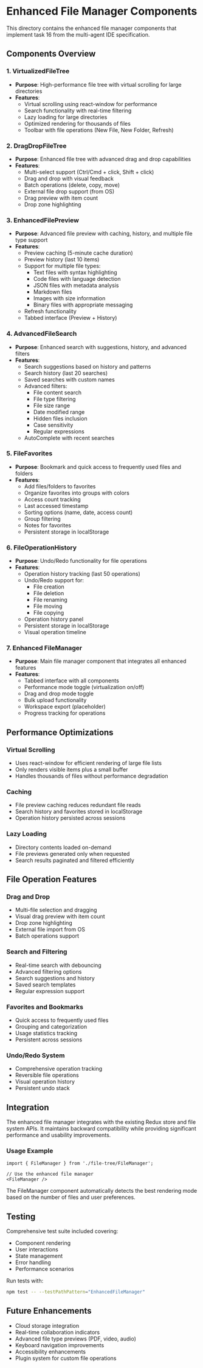 # Enhanced File Manager Components

This directory contains the enhanced file manager components that implement task 16 from the multi-agent IDE specification.

## Components Overview

### 1. VirtualizedFileTree
- **Purpose**: High-performance file tree with virtual scrolling for large directories
- **Features**:
  - Virtual scrolling using react-window for performance
  - Search functionality with real-time filtering
  - Lazy loading for large directories
  - Optimized rendering for thousands of files
  - Toolbar with file operations (New File, New Folder, Refresh)

### 2. DragDropFileTree
- **Purpose**: Enhanced file tree with advanced drag and drop capabilities
- **Features**:
  - Multi-select support (Ctrl/Cmd + click, Shift + click)
  - Drag and drop with visual feedback
  - Batch operations (delete, copy, move)
  - External file drop support (from OS)
  - Drag preview with item count
  - Drop zone highlighting

### 3. EnhancedFilePreview
- **Purpose**: Advanced file preview with caching, history, and multiple file type support
- **Features**:
  - Preview caching (5-minute cache duration)
  - Preview history (last 10 items)
  - Support for multiple file types:
    - Text files with syntax highlighting
    - Code files with language detection
    - JSON files with metadata analysis
    - Markdown files
    - Images with size information
    - Binary files with appropriate messaging
  - Refresh functionality
  - Tabbed interface (Preview + History)

### 4. AdvancedFileSearch
- **Purpose**: Enhanced search with suggestions, history, and advanced filters
- **Features**:
  - Search suggestions based on history and patterns
  - Search history (last 20 searches)
  - Saved searches with custom names
  - Advanced filters:
    - File content search
    - File type filtering
    - File size range
    - Date modified range
    - Hidden files inclusion
    - Case sensitivity
    - Regular expressions
  - AutoComplete with recent searches

### 5. FileFavorites
- **Purpose**: Bookmark and quick access to frequently used files and folders
- **Features**:
  - Add files/folders to favorites
  - Organize favorites into groups with colors
  - Access count tracking
  - Last accessed timestamp
  - Sorting options (name, date, access count)
  - Group filtering
  - Notes for favorites
  - Persistent storage in localStorage

### 6. FileOperationHistory
- **Purpose**: Undo/Redo functionality for file operations
- **Features**:
  - Operation history tracking (last 50 operations)
  - Undo/Redo support for:
    - File creation
    - File deletion
    - File renaming
    - File moving
    - File copying
  - Operation history panel
  - Persistent storage in localStorage
  - Visual operation timeline

### 7. Enhanced FileManager
- **Purpose**: Main file manager component that integrates all enhanced features
- **Features**:
  - Tabbed interface with all components
  - Performance mode toggle (virtualization on/off)
  - Drag and drop mode toggle
  - Bulk upload functionality
  - Workspace export (placeholder)
  - Progress tracking for operations

## Performance Optimizations

### Virtual Scrolling
- Uses react-window for efficient rendering of large file lists
- Only renders visible items plus a small buffer
- Handles thousands of files without performance degradation

### Caching
- File preview caching reduces redundant file reads
- Search history and favorites stored in localStorage
- Operation history persisted across sessions

### Lazy Loading
- Directory contents loaded on-demand
- File previews generated only when requested
- Search results paginated and filtered efficiently

## File Operation Features

### Drag and Drop
- Multi-file selection and dragging
- Visual drag preview with item count
- Drop zone highlighting
- External file import from OS
- Batch operations support

### Search and Filtering
- Real-time search with debouncing
- Advanced filtering options
- Search suggestions and history
- Saved search templates
- Regular expression support

### Favorites and Bookmarks
- Quick access to frequently used files
- Grouping and categorization
- Usage statistics tracking
- Persistent across sessions

### Undo/Redo System
- Comprehensive operation tracking
- Reversible file operations
- Visual operation history
- Persistent undo stack

## Integration

The enhanced file manager integrates with the existing Redux store and file system APIs. It maintains backward compatibility while providing significant performance and usability improvements.

### Usage Example

```tsx
import { FileManager } from './file-tree/FileManager';

// Use the enhanced file manager
<FileManager />
```

The FileManager component automatically detects the best rendering mode based on the number of files and user preferences.

## Testing

Comprehensive test suite included covering:
- Component rendering
- User interactions
- State management
- Error handling
- Performance scenarios

Run tests with:
```bash
npm test -- --testPathPattern="EnhancedFileManager"
```

## Future Enhancements

- Cloud storage integration
- Real-time collaboration indicators
- Advanced file type previews (PDF, video, audio)
- Keyboard navigation improvements
- Accessibility enhancements
- Plugin system for custom file operations